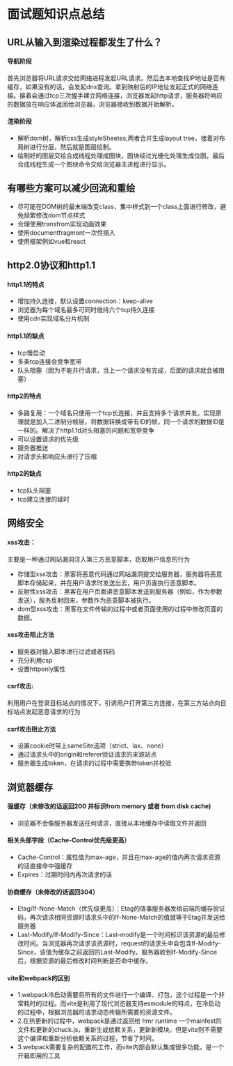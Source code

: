 # 面试题知识点总结

## URL从输入到渲染过程都发生了什么？

#### 导航阶段

 首先浏览器将URL请求交给网络进程发起URL请求。然后去本地查找IP地址是否有缓存，如果没有的话，会发起dns查询。拿到映射后的IP地址发起正式的网络连接。接着会通过tcp三次握手建立网络连接，浏览器发起http请求，服务器将响应的数据放在响应体返回给浏览器，浏览器接收到数据开始解析。

#### 渲染阶段

- 解析dom树，解析css生成styleSheetes,两者合并生成layout tree，接着对布局树进行分层，然后就是图层绘制。
- 绘制好的图层交给合成线程处理成图块，图块经过光栅化处理生成位图，最后合成线程生成一个图块命令交给浏览器主进程进行显示。
  
## 有哪些方案可以减少回流和重绘

- 尽可能在DOM树的最末端改变class，集中样式到一个class上面进行修改，避免频繁修改dom节点样式
- 合理使用transfrom实现动画效果
- 使用documentfragment一次性插入
- 使用框架例如vue和react

## http2.0协议和http1.1
#### http1.1的特点
- 增加持久连接，默认设置connection：keep-alive
- 浏览器为每个域名最多可同时维持六个tcp持久连接
- 使用cdn实现域名分片机制
#### http1.1的缺点
- tcp慢启动
- 多条tcp连接会竞争宽带
- 队头阻塞（因为不能并行请求，当上一个请求没有完成，后面的请求就会被阻塞）
#### http2的特点
- 多路复用：一个域名只使用一个tcp长连接，并且支持多个请求并发。实现原理就是加入二进制分帧层，将数据转换成带有ID的帧，同一个请求的数据ID是一样的。解决了http1.1d对头阻塞的问题和宽带竞争
- 可以设置请求的优先级
- 服务器推送
- 对请求头和响应头进行了压缩
#### http2的缺点
- tcp队头阻塞
- tcp建立连接的延时

## 网络安全
#### xss攻击：
主要是一种通过网站漏洞注入第三方恶意脚本，窃取用户信息的行为
- 存储型xss攻击：黑客将恶意代码通过网站漏洞提交给服务器，服务器将恶意脚本存储起来，并在用户请求时发送出去，用户页面执行恶意脚本。
- 反射性xss攻击：黑客在用户页面讲恶意脚本发送到服务器（例如，作为参数发送），服务反射回来，参数作为恶意脚本被执行。
- dom型xss攻击：黑客在文件传输的过程中或者页面使用的过程中修改页面的数据。
#### xss攻击阻止方法
- 服务器对输入脚本进行过滤或者转码
- 充分利用csp
- 设置httponly属性
#### csrf攻击:
利用用户在登录目标站点的情况下，引诱用户打开第三方连接，在第三方站点向目标站点发起恶意请求的行为
#### csrf攻击阻止方法
- 设置cookie时带上sameSite选项（strict、lax、none）
- 通过请求头中的origin和referer验证请求的来源站点
- 服务器生成token，在请求的过程中需要携带token并校验


## 浏览器缓存
#### 强缓存（未修改的话返回200 并标识from memory 或者 from disk cache)
- 浏览器不会像服务器发送任何请求，直接从本地缓存中读取文件并返回
#### 相关头部字段（Cache-Control优先级更高）
- Cache-Control：属性值为max-age，并且在max-age的值内再次请求资源的话直接命中强缓存
- Expires：过期时间内再次请求的话
  
#### 协商缓存（未修改的话返回304）
- Etag/If-None-Match（优先级更高）：Etag的值事服务器发给前端的缓存验证码，再次请求相同资源时请求头中的If-None-Match的值就等于Etag并发送给服务器
- Last-Modify/If-Modify-Since：Last-modify是一个时间标识该资源的最后修改时间。当浏览器再次请求该资源时，request的请求头中会包含If-Modify-Since，该值为缓存之前返回的Last-Modify。服务器收到If-Modify-Since后，根据资源的最后修改时间判断是否命中缓存。

#### vite和webpack的区别
- 1.webpack冷启动需要将所有的文件进行一个编译、打包，这个过程是一个非常耗时的过程。而vite是利用了现代浏览器支持esmodule的特点，在冷启动的过程中，根据浏览器的请求动态传输所需要的资源文件。
- 2.在热更新的过程中，webpack是通过返回给 hmr runtime 一个mainfest的文件和更新的chuck.js，重新生成依赖关系，更新新模块。但是vite则不需要这个编译和重新分析依赖关系的过程，节省了时间。
- 3.webpack需要复杂的配置的工作，而vite内部会默认集成很多功能，是一个开箱即用的工具

